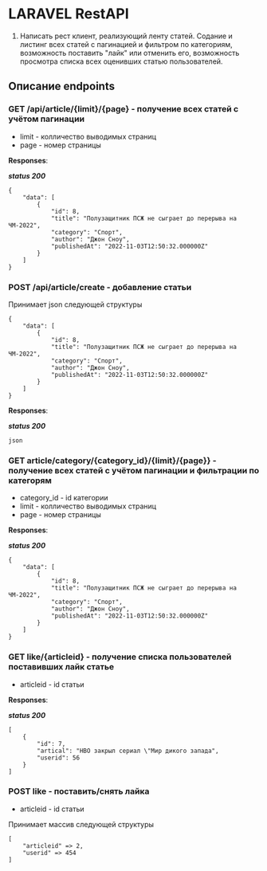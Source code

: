 # LARAVEL RestAPI

1) Написать рест клиент, реализующий ленту статей. 
   Содание и листинг всех статей с пагинацией и фильтром по категориям,
   возможность поставить "лайк" или отменить его, возможность просмотра 
   списка всех оценивших статью пользователей.
    
## Описание endpoints

### GET /api/article/{limit}/{page} - получение всех статей с учётом пагинации

 - limit - колличество выводимых страниц
 - page - номер страницы

**Responses**:

**_status 200_**

```
{    
    "data": [
        {
            "id": 8,
            "title": "Полузащитник ПСЖ не сыграет до перерыва на ЧМ-2022",
            "category": "Спорт",
            "author": "Джон Сноу",
            "publishedAt": "2022-11-03T12:50:32.000000Z"
        }
    ]    
}
```

### POST /api/article/create - добавление статьи

Принимает json следующей структуры

```
{    
    "data": [
        {
            "id": 8,
            "title": "Полузащитник ПСЖ не сыграет до перерыва на ЧМ-2022",
            "category": "Спорт",
            "author": "Джон Сноу",
            "publishedAt": "2022-11-03T12:50:32.000000Z"
        }
    ]    
}
```

**Responses**:

**_status 200_**

```
json
```

### GET article/category/{category_id}/{limit}/{page}} - получение всех статей с учётом пагинации и фильтрации по категорям

- category_id - id категории
- limit - колличество выводимых страниц
- page - номер страницы

**Responses**:

**_status 200_**

```
{    
    "data": [
        {
            "id": 8,
            "title": "Полузащитник ПСЖ не сыграет до перерыва на ЧМ-2022",
            "category": "Спорт",
            "author": "Джон Сноу",
            "publishedAt": "2022-11-03T12:50:32.000000Z"
        }
    ]    
}
```
### GET like/{articleid} - получение списка пользователей поставивших лайк статье

- articleid - id статьи

**Responses**:

**_status 200_**

```
[
    {
        "id": 7,
        "artical": "HBO закрыл сериал \"Мир дикого запада",
        "userid": 56
    }
]
```
### POST like - поставить/снять лайка

- articleid - id статьи

Принимает массив следующей структуры

```
[
    "articleid" => 2,
    "userid" => 454   
]
```
